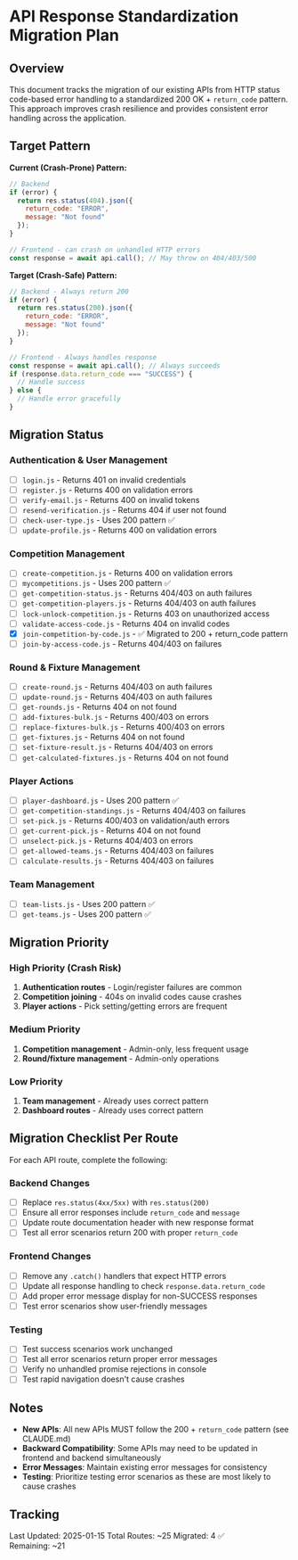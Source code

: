 # API Response Standardization Migration Plan

## Overview

This document tracks the migration of our existing APIs from HTTP status code-based error handling to a standardized 200 OK + `return_code` pattern. This approach improves crash resilience and provides consistent error handling across the application.

## Target Pattern

**Current (Crash-Prone) Pattern:**
```javascript
// Backend
if (error) {
  return res.status(404).json({
    return_code: "ERROR",
    message: "Not found"
  });
}

// Frontend - can crash on unhandled HTTP errors
const response = await api.call(); // May throw on 404/403/500
```

**Target (Crash-Safe) Pattern:**
```javascript
// Backend - Always return 200
if (error) {
  return res.status(200).json({
    return_code: "ERROR",
    message: "Not found"
  });
}

// Frontend - Always handles response
const response = await api.call(); // Always succeeds
if (response.data.return_code === "SUCCESS") {
  // Handle success
} else {
  // Handle error gracefully
}
```

## Migration Status

### Authentication & User Management
- [ ] `login.js` - Returns 401 on invalid credentials
- [ ] `register.js` - Returns 400 on validation errors
- [ ] `verify-email.js` - Returns 400 on invalid tokens
- [ ] `resend-verification.js` - Returns 404 if user not found
- [ ] `check-user-type.js` - Uses 200 pattern ✅
- [ ] `update-profile.js` - Returns 400 on validation errors

### Competition Management
- [ ] `create-competition.js` - Returns 400 on validation errors
- [ ] `mycompetitions.js` - Uses 200 pattern ✅
- [ ] `get-competition-status.js` - Returns 404/403 on auth failures
- [ ] `get-competition-players.js` - Returns 404/403 on auth failures
- [ ] `lock-unlock-competition.js` - Returns 403 on unauthorized access
- [ ] `validate-access-code.js` - Returns 404 on invalid codes
- [x] `join-competition-by-code.js` - ✅ Migrated to 200 + return_code pattern
- [ ] `join-by-access-code.js` - Returns 404/403 on failures

### Round & Fixture Management
- [ ] `create-round.js` - Returns 404/403 on auth failures
- [ ] `update-round.js` - Returns 404/403 on auth failures
- [ ] `get-rounds.js` - Returns 404 on not found
- [ ] `add-fixtures-bulk.js` - Returns 400/403 on errors
- [ ] `replace-fixtures-bulk.js` - Returns 400/403 on errors
- [ ] `get-fixtures.js` - Returns 404 on not found
- [ ] `set-fixture-result.js` - Returns 404/403 on errors
- [ ] `get-calculated-fixtures.js` - Returns 404 on not found

### Player Actions
- [ ] `player-dashboard.js` - Uses 200 pattern ✅
- [ ] `get-competition-standings.js` - Returns 404/403 on failures
- [ ] `set-pick.js` - Returns 400/403 on validation/auth errors
- [ ] `get-current-pick.js` - Returns 404 on not found
- [ ] `unselect-pick.js` - Returns 404/403 on errors
- [ ] `get-allowed-teams.js` - Returns 404/403 on failures
- [ ] `calculate-results.js` - Returns 404/403 on failures

### Team Management
- [ ] `team-lists.js` - Uses 200 pattern ✅
- [ ] `get-teams.js` - Uses 200 pattern ✅

## Migration Priority

### High Priority (Crash Risk)
1. **Authentication routes** - Login/register failures are common
2. **Competition joining** - 404s on invalid codes cause crashes
3. **Player actions** - Pick setting/getting errors are frequent

### Medium Priority
1. **Competition management** - Admin-only, less frequent usage
2. **Round/fixture management** - Admin-only operations

### Low Priority  
1. **Team management** - Already uses correct pattern
2. **Dashboard routes** - Already uses correct pattern

## Migration Checklist Per Route

For each API route, complete the following:

### Backend Changes
- [ ] Replace `res.status(4xx/5xx)` with `res.status(200)`
- [ ] Ensure all error responses include `return_code` and `message`
- [ ] Update route documentation header with new response format
- [ ] Test all error scenarios return 200 with proper `return_code`

### Frontend Changes  
- [ ] Remove any `.catch()` handlers that expect HTTP errors
- [ ] Update all response handling to check `response.data.return_code`
- [ ] Add proper error message display for non-SUCCESS responses
- [ ] Test error scenarios show user-friendly messages

### Testing
- [ ] Test success scenarios work unchanged
- [ ] Test all error scenarios return proper error messages
- [ ] Verify no unhandled promise rejections in console
- [ ] Test rapid navigation doesn't cause crashes

## Notes

- **New APIs**: All new APIs MUST follow the 200 + `return_code` pattern (see CLAUDE.md)
- **Backward Compatibility**: Some APIs may need to be updated in frontend and backend simultaneously
- **Error Messages**: Maintain existing error messages for consistency
- **Testing**: Prioritize testing error scenarios as these are most likely to cause crashes

## Tracking

Last Updated: 2025-01-15
Total Routes: ~25
Migrated: 4 ✅  
Remaining: ~21